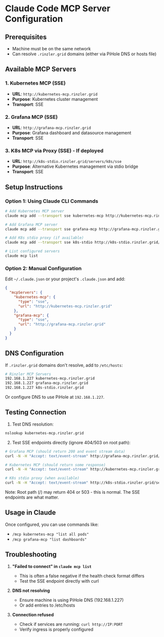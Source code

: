 # Claude Code MCP Server Configuration

## Prerequisites
- Machine must be on the same network
- Can resolve `.rinzler.grid` domains (either via PiHole DNS or hosts file)

## Available MCP Servers

### 1. Kubernetes MCP (SSE)
- **URL**: `http://kubernetes-mcp.rinzler.grid`
- **Purpose**: Kubernetes cluster management
- **Transport**: SSE

### 2. Grafana MCP (SSE)
- **URL**: `http://grafana-mcp.rinzler.grid`
- **Purpose**: Grafana dashboard and datasource management
- **Transport**: SSE

### 3. K8s MCP via Proxy (SSE) - If deployed
- **URL**: `http://k8s-stdio.rinzler.grid/servers/k8s/sse`
- **Purpose**: Alternative Kubernetes management via stdio bridge
- **Transport**: SSE

## Setup Instructions

### Option 1: Using Claude CLI Commands

```bash
# Add Kubernetes MCP server
claude mcp add --transport sse kubernetes-mcp http://kubernetes-mcp.rinzler.grid

# Add Grafana MCP server
claude mcp add --transport sse grafana-mcp http://grafana-mcp.rinzler.grid

# Add K8s stdio proxy (if available)
claude mcp add --transport sse k8s-stdio http://k8s-stdio.rinzler.grid/servers/k8s/sse

# List configured servers
claude mcp list
```

### Option 2: Manual Configuration

Edit `~/.claude.json` or your project's `.claude.json` and add:

```json
{
  "mcpServers": {
    "kubernetes-mcp": {
      "type": "sse",
      "url": "http://kubernetes-mcp.rinzler.grid"
    },
    "grafana-mcp": {
      "type": "sse",
      "url": "http://grafana-mcp.rinzler.grid"
    }
  }
}
```

## DNS Configuration

If `.rinzler.grid` domains don't resolve, add to `/etc/hosts`:

```bash
# Rinzler MCP Servers
192.168.1.227 kubernetes-mcp.rinzler.grid
192.168.1.227 grafana-mcp.rinzler.grid
192.168.1.227 k8s-stdio.rinzler.grid
```

Or configure DNS to use PiHole at `192.168.1.227`.

## Testing Connection

1. Test DNS resolution:
```bash
nslookup kubernetes-mcp.rinzler.grid
```

2. Test SSE endpoints directly (ignore 404/503 on root path):
```bash
# Grafana MCP (should return 200 and event stream data)
curl -N -H "Accept: text/event-stream" http://grafana-mcp.rinzler.grid/sse

# Kubernetes MCP (should return some response)
curl -N -H "Accept: text/event-stream" http://kubernetes-mcp.rinzler.grid/sse

# K8s stdio proxy (when available)
curl -N -H "Accept: text/event-stream" http://k8s-stdio.rinzler.grid/servers/k8s/sse
```

Note: Root path (/) may return 404 or 503 - this is normal. The SSE endpoints are what matter.

## Usage in Claude

Once configured, you can use commands like:
- `/mcp kubernetes-mcp "list all pods"`
- `/mcp grafana-mcp "list dashboards"`

## Troubleshooting

1. **"Failed to connect" in `claude mcp list`**
   - This is often a false negative if the health check format differs
   - Test the SSE endpoint directly with curl

2. **DNS not resolving**
   - Ensure machine is using PiHole DNS (192.168.1.227)
   - Or add entries to /etc/hosts

3. **Connection refused**
   - Check if services are running: `curl http://IP:PORT`
   - Verify ingress is properly configured
